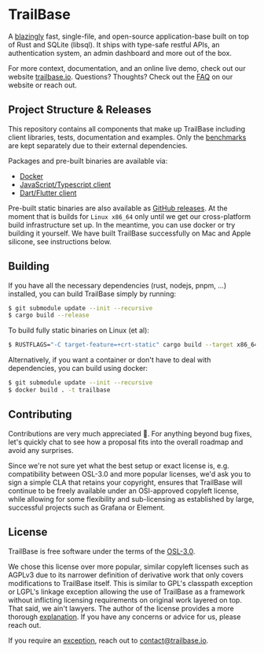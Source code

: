 # TrailBase

A [blazingly](https://trailbase.io/reference/benchmarks/) fast, single-file,
and open-source application-base built on top of Rust and SQLite (libsql).
It ships with type-safe restful APIs, an authentication system, an admin
dashboard and more out of the box.

For more context, documentation, and an online live demo, check out our website
[trailbase.io](https://trailbase.io).
Questions? Thoughts? Check out the [FAQ](https://trailbase.io/reference/faq/)
on our website or reach out.

## Project Structure & Releases

This repository contains all components that make up TrailBase including client
libraries, tests, documentation and examples.
Only the [benchmarks](https://github.com/trailbaseio/trailbase-benchmark) are
kept separately due to their external dependencies.

Packages and pre-built binaries are available via:

- [Docker](https://hub.docker.com/r/trailbase/trailbase)
- [JavaScript/Typescript client](https://www.npmjs.com/package/trailbase)
- [Dart/Flutter client](https://pub.dev/packages/trailbase)

Pre-built static binaries are also available as
[GitHub releases](https://github.com/trailbaseio/trailbase/releases/).
At the moment that is builds for `Linux x86_64` only until we get our
cross-platform build infrastructure set up.
In the meantime, you can use docker or try building it yourself. We have built
TrailBase successfully on Mac and Apple silicone, see instructions below.

## Building

If you have all the necessary dependencies (rust, nodejs, pnpm, ...) installed,
you can build TrailBase simply by running:

```bash
$ git submodule update --init --recursive
$ cargo build --release
```

To build fully static binaries on Linux (et al):

```bash
$ RUSTFLAGS="-C target-feature=+crt-static" cargo build --target x86_64-unknown-linux-gnu --release
```

Alternatively, if you want a container or don't have to deal with dependencies,
you can build using docker:

```bash
$ git submodule update --init --recursive
$ docker build . -t trailbase
```

## Contributing

Contributions are very much appreciated 🙏. For anything beyond bug fixes,
let's quickly chat to see how a proposal fits into the overall roadmap and
avoid any surprises.

Since we're not sure yet what the best setup or exact license is, e.g.
compatibility between OSL-3.0 and more popular licenses, we'd ask you to sign a
simple CLA that retains your copyright, ensures that TrailBase will continue to
be freely available under an OSI-approved copyleft license, while allowing for
some flexibility and sub-licensing as established by large, successful projects
such as Grafana or Element.

## License

TrailBase is free software under the terms of the [OSL-3.0](LICENSE).

We chose this license over more popular, similar copyleft licenses such as
AGPLv3 due to its narrower definition of derivative work that only covers
modifications to TrailBase itself. This is similar to GPL's classpath exception
or LGPL's linkage exception allowing the use of TrailBase as a framework
without inflicting licensing requirements on original work layered on top.
That said, we ain't lawyers. The author of the license provides a more
thorough [explanation](https://rosenlaw.com/OSL3.0-explained.htm).
If you have any concerns or advice for us, please reach out.

If you require an
[exception](https://www.gnu.org/philosophy/selling-exceptions.html), reach out
to contact@trailbase.io.
